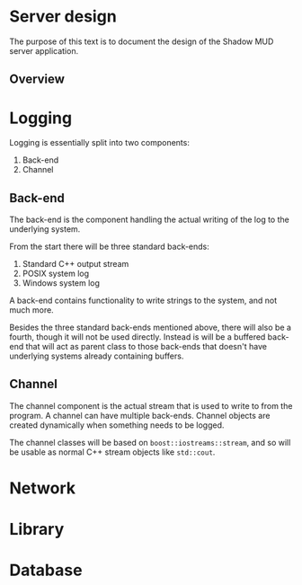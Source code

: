 Server design
=============

The purpose of this text is to document the design of the Shadow MUD server
application.

Overview
--------

Logging
=======
Logging is essentially split into two components:

1. Back-end
2. Channel

Back-end
---------
The back-end is the component handling the actual writing of the log to the
underlying system.

From the start there will be three standard back-ends:

1. Standard C++ output stream
2. POSIX system log
3. Windows system log

A back-end contains functionality to write strings to the system, and not much
more.

Besides the three standard back-ends mentioned above, there will also be a
fourth, though it will not be used directly. Instead is will be a buffered back-
end that will act as parent class to those back-ends that doesn't have
underlying systems already containing buffers.

Channel
-------
The channel component is the actual stream that is used to write to from the
program. A channel can have multiple back-ends. Channel objects are created
dynamically when something needs to be logged.

The channel classes will be based on `boost::iostreams::stream`, and so will be
usable as normal C++ stream objects like `std::cout`.

Network
=======



Library
=======


Database
========
